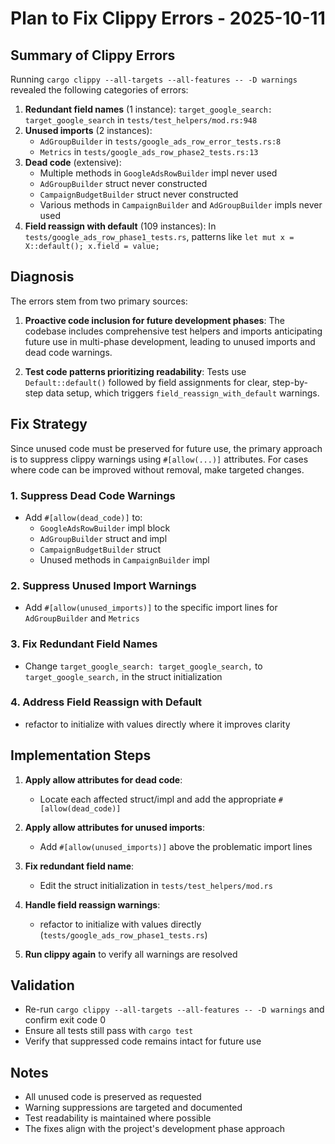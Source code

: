 # Plan to Fix Clippy Errors - 2025-10-11

## Summary of Clippy Errors

Running `cargo clippy --all-targets --all-features -- -D warnings` revealed the following categories of errors:

1. **Redundant field names** (1 instance): `target_google_search: target_google_search` in `tests/test_helpers/mod.rs:948`
2. **Unused imports** (2 instances):
   - `AdGroupBuilder` in `tests/google_ads_row_error_tests.rs:8`
   - `Metrics` in `tests/google_ads_row_phase2_tests.rs:13`
3. **Dead code** (extensive):
   - Multiple methods in `GoogleAdsRowBuilder` impl never used
   - `AdGroupBuilder` struct never constructed
   - `CampaignBudgetBuilder` struct never constructed
   - Various methods in `CampaignBuilder` and `AdGroupBuilder` impls never used
4. **Field reassign with default** (109 instances): In `tests/google_ads_row_phase1_tests.rs`, patterns like `let mut x = X::default(); x.field = value;`

## Diagnosis

The errors stem from two primary sources:

1. **Proactive code inclusion for future development phases**: The codebase includes comprehensive test helpers and imports anticipating future use in multi-phase development, leading to unused imports and dead code warnings.

2. **Test code patterns prioritizing readability**: Tests use `Default::default()` followed by field assignments for clear, step-by-step data setup, which triggers `field_reassign_with_default` warnings.

## Fix Strategy

Since unused code must be preserved for future use, the primary approach is to suppress clippy warnings using `#[allow(...)]` attributes. For cases where code can be improved without removal, make targeted changes.

### 1. Suppress Dead Code Warnings
- Add `#[allow(dead_code)]` to:
  - `GoogleAdsRowBuilder` impl block
  - `AdGroupBuilder` struct and impl
  - `CampaignBudgetBuilder` struct
  - Unused methods in `CampaignBuilder` impl

### 2. Suppress Unused Import Warnings
- Add `#[allow(unused_imports)]` to the specific import lines for `AdGroupBuilder` and `Metrics`

### 3. Fix Redundant Field Names
- Change `target_google_search: target_google_search,` to `target_google_search,` in the struct initialization

### 4. Address Field Reassign with Default
- refactor to initialize with values directly where it improves clarity

## Implementation Steps

1. **Apply allow attributes for dead code**:
   - Locate each affected struct/impl and add the appropriate `#[allow(dead_code)]`

2. **Apply allow attributes for unused imports**:
   - Add `#[allow(unused_imports)]` above the problematic import lines

3. **Fix redundant field name**:
   - Edit the struct initialization in `tests/test_helpers/mod.rs`

4. **Handle field reassign warnings**:
   - refactor to initialize with values directly (`tests/google_ads_row_phase1_tests.rs`)

5. **Run clippy again** to verify all warnings are resolved

## Validation

- Re-run `cargo clippy --all-targets --all-features -- -D warnings` and confirm exit code 0
- Ensure all tests still pass with `cargo test`
- Verify that suppressed code remains intact for future use

## Notes

- All unused code is preserved as requested
- Warning suppressions are targeted and documented
- Test readability is maintained where possible
- The fixes align with the project's development phase approach
